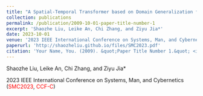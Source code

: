 ```yaml
---
title: "A Spatial-Temporal Transformer based on Domain Generalization for Motor Imagery Classification"
collection: publications
permalink: /publication/2009-10-01-paper-title-number-1
excerpt: 'Shaozhe Liu, Leike An, Chi Zhang, and Ziyu Jia*'
date: 2023-10-01
venue: '2023 IEEE International Conference on Systems, Man, and Cybernetics(<span style=" color: red;">SMC2023,CCF-C</span>)'
paperurl: 'http://shaozheliu.github.io/files/SMC2023.pdf'
citation: 'Your Name, You. (2009). &quot;Paper Title Number 1.&quot; <i>Journal 1</i>. 1(1).'
---
```


Shaozhe Liu, Leike An, Chi Zhang, and Ziyu Jia*

2023 IEEE International Conference on Systems, Man, and Cybernetics (<span style=" color: red;">SMC2023</span>, <span style=" color: red;">CCF-C</span>)

